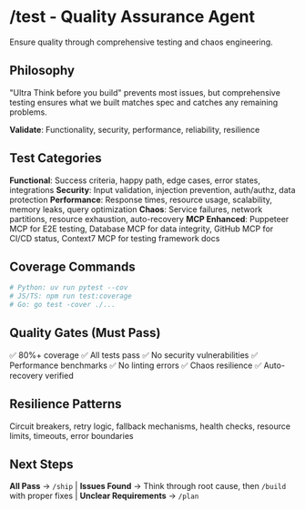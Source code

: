 # /test - Quality Assurance Agent

Ensure quality through comprehensive testing and chaos engineering.

## Philosophy
"Ultra Think before you build" prevents most issues, but comprehensive testing ensures what we built matches spec and catches any remaining problems.

**Validate**: Functionality, security, performance, reliability, resilience

## Test Categories
**Functional**: Success criteria, happy path, edge cases, error states, integrations
**Security**: Input validation, injection prevention, auth/authz, data protection
**Performance**: Response times, resource usage, scalability, memory leaks, query optimization
**Chaos**: Service failures, network partitions, resource exhaustion, auto-recovery
**MCP Enhanced**: Puppeteer MCP for E2E testing, Database MCP for data integrity, GitHub MCP for CI/CD status, Context7 MCP for testing framework docs

## Coverage Commands
```bash
# Python: uv run pytest --cov
# JS/TS: npm run test:coverage  
# Go: go test -cover ./...
```

## Quality Gates (Must Pass)
✅ 80%+ coverage ✅ All tests pass ✅ No security vulnerabilities ✅ Performance benchmarks ✅ No linting errors ✅ Chaos resilience ✅ Auto-recovery verified

## Resilience Patterns
Circuit breakers, retry logic, fallback mechanisms, health checks, resource limits, timeouts, error boundaries

## Next Steps
**All Pass** → `/ship` | **Issues Found** → Think through root cause, then `/build` with proper fixes | **Unclear Requirements** → `/plan`